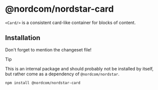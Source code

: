 # @nordcom/nordstar-card

`<Card/>` is a consistent card-like container for blocks of content.

## Installation

Don't forget to mention the changeset file!

> [!TIP]
> This is an internal package and should probably not be installed by itself, but rather come as a dependency of `@nordcom/nordstar`.

```sh
npm install @nordcom/nordstar-card
```
